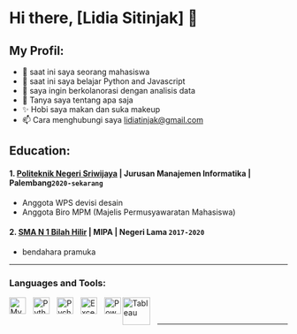 # Hi there, [Lidia Sitinjak] 👋
## My Profil:
- 🔭 saat ini saya seorang mahasiswa
- 🌱 saat ini saya belajar Python and Javascript
- 👯 saya ingin berkolanorasi dengan analisis data
- 💬 Tanya saya tentang apa saja
- ✨ Hobi saya makan dan suka makeup
- 📫 Cara menghubungi saya lidiatinjak@gmail.com

## Education:

#### 1. [Politeknik Negeri Sriwijaya]( info@polsri.ac.id) | Jurusan Manajemen Informatika | Palembang`2020-sekarang`
   - Anggota WPS devisi desain
   - Anggota Biro MPM (Majelis Permusyawaratan Mahasiswa)
 #### 2. [SMA N 1 Bilah Hilir](https://www.sman1kebumen.sch.id) | MIPA | Negeri Lama `2017-2020`
   - bendahara pramuka
 
---

### Languages and Tools:

[<img align="left" alt="MySQL" width="30px" src="https://cdn.jsdelivr.net/gh/devicons/devicon/icons/mysql/mysql-original.svg" style="padding-right:10px;" />][webdev]
[<img align="left" alt="Python" width="30px" src="https://upload.wikimedia.org/wikipedia/commons/thumb/c/c3/Python-logo-notext.svg/110px-Python-logo-notext.svg.png?20100317150552" style="padding-right:10px;" />][webdev]
[<img align="left" alt="Pycharm" width="30px" src="https://upload.wikimedia.org/wikipedia/commons/thumb/1/1d/PyCharm_Icon.svg/220px-PyCharm_Icon.svg.png" style="padding-right:10px;" />][webdev]
[<img align="left" alt="Excel" width="30px" src="https://is2-ssl.mzstatic.com/image/thumb/Purple126/v4/a8/fd/5a/a8fd5a84-c6f1-355f-3b9f-6e86598efaa3/XCEL.png/1200x630bb.png" style="padding-right:10px;" />][webdev]
[<img align="left" alt="Power BI" width="30px" src="https://powerbi.microsoft.com/pictures/application-logos/svg/powerbi.svg" style="padding-right:0px;" />][webdev]
[<img align="left" alt="Tableau" width="50px" src="https://logos-world.net/wp-content/uploads/2021/10/Tableau-Symbol.png" style="padding-right:10px;" />][webdev]

<br />
<br />

---


[webdev]: https://github.com/vincentwidyan/vincentwidyan

